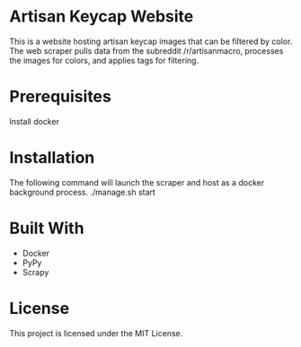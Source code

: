 # Artisan Keycap Website
This is a website hosting artisan keycap images that can be filtered by color. The web scraper pulls data from the subreddit /r/artisanmacro, processes the images for colors, and applies tags for filtering.

# Prerequisites
Install docker

# Installation

The following command will launch the scraper and host as a docker background process.
./manage.sh start

# Built With
- Docker
- PyPy
- Scrapy

# License
This project is licensed under the MIT License.
